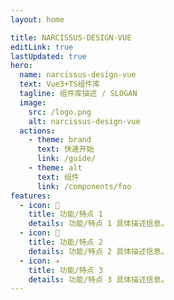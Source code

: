 ```yaml
---
layout: home

title: NARCISSUS-DESIGN-VUE
editLink: true
lastUpdated: true
hero:
  name: narcissus-design-vue
  text: Vue3+TS组件库
  tagline: 组件库描述 / SLOGAN
  image:
    src: /logo.png
    alt: narcissus-design-vue
  actions:
    - theme: brand
      text: 快速开始
      link: /guide/
    - theme: alt
      text: 组件
      link: /components/foo
features:
  - icon: 🔨
    title: 功能/特点 1
    details: 功能/特点 1 具体描述信息。
  - icon: 🧩
    title: 功能/特点 2
    details: 功能/特点 2 具体描述信息。
  - icon: ✈️
    title: 功能/特点 3
    details: 功能/特点 3 具体描述信息。
---
```

